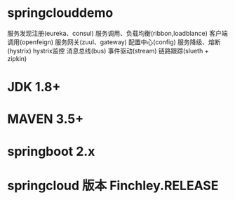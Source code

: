 # springclouddemo
服务发现注册(eureka、consul)
服务调用、负载均衡(ribbon,loadblance)
客户端调用(openfeign)
服务网关(zuul、gateway)
配置中心(config)
服务降级、熔断(hystrix)
hystrix监控
消息总线(bus)
事件驱动(stream)
链路跟踪(slueth + zipkin)
# JDK 1.8+
# MAVEN 3.5+
# springboot 2.x
# springcloud 版本 Finchley.RELEASE
